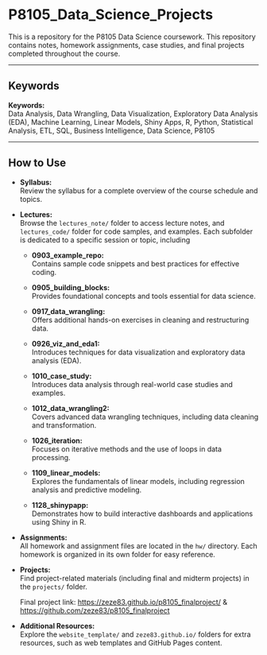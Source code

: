 # P8105_Data_Science_Projects
This is a repository for the P8105 Data Science coursework. This repository contains notes, homework assignments, case studies, and final projects completed throughout the course.

---

## Keywords

**Keywords:**  
Data Analysis, Data Wrangling, Data Visualization, Exploratory Data Analysis (EDA), Machine Learning, Linear Models, Shiny Apps, R, Python, Statistical Analysis, ETL, SQL, Business Intelligence, Data Science, P8105

---

## How to Use

- **Syllabus:**  
  Review the syllabus for a complete overview of the course schedule and topics.

- **Lectures:**  
  Browse the `lectures_note/` folder to access lecture notes, 
  and `lectures_code/` folder for code samples, and examples. 
  Each subfolder is dedicated to a specific session or topic, including  
  
  - **0903_example_repo:**  
  Contains sample code snippets and best practices for effective coding.
  
  - **0905_building_blocks:**  
  Provides foundational concepts and tools essential for data science.
  
  - **0917_data_wrangling:**  
  Offers additional hands-on exercises in cleaning and restructuring data.

  - **0926_viz_and_eda1:**  
  Introduces techniques for data visualization and exploratory data analysis (EDA).

  - **1010_case_study:**  
  Introduces data analysis through real-world case studies and examples.

  - **1012_data_wrangling2:**  
  Covers advanced data wrangling techniques, including data cleaning and transformation.

  - **1026_iteration:**  
  Focuses on iterative methods and the use of loops in data processing.

  - **1109_linear_models:**  
  Explores the fundamentals of linear models, including regression analysis and predictive modeling.

  - **1128_shinypapp:**  
  Demonstrates how to build interactive dashboards and applications using Shiny in R.

- **Assignments:**  
  All homework and assignment files are located in the `hw/` directory. Each homework is organized in its own folder for easy reference.

- **Projects:**  
  Find project-related materials (including final and midterm projects) in the `projects/` folder.
  
  Final project link: https://zeze83.github.io/p8105_finalproject/ & https://github.com/zeze83/p8105_finalproject

- **Additional Resources:**  
  Explore the `website_template/` and `zeze83.github.io/` folders for extra resources, such as web templates and GitHub Pages content.
